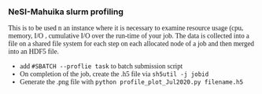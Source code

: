### NeSI-Mahuika slurm profiling

<span style="font-family:Cambria">


  This is to be used n an instance where it is necessary to examine resource usage (cpu, memory, I/O , cumulative I/O over the run-time of your job. The data is collected into a file on a shared file system for each step on each allocated node of a job and then merged into an HDF5 file. 

* add `#SBATCH --proflie task` to batch submission script
* On completion of the job, create the .h5 file via `sh5util -j jobid`
* Generate the .png file with `python profile_plot_Jul2020.py filename.h5`
</span>
